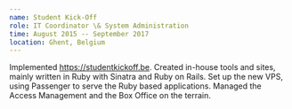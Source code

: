 ```yaml
---
name: Student Kick-Off
role: IT Coordinator \& System Administration
time: August 2015 -- September 2017
location: Ghent, Belgium
---
```


Implemented <https://studentkickoff.be>. Created in-house tools and sites, mainly written in Ruby with Sinatra and Ruby on Rails. Set up the new VPS, using Passenger to serve the Ruby based applications. Managed the Access Management and the Box Office on the terrain.
